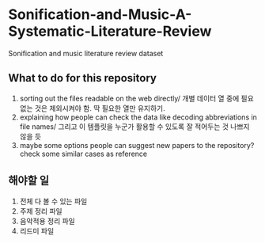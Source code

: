 # Sonification-and-Music-A-Systematic-Literature-Review
Sonification and music literature review dataset

## What to do for this repository 
1. sorting out the files readable on the web directly/ 개별 데이터 열 중에 필요 없는 것은 제외시켜야 함. 딱 필요한 열만 유지하기. 
2. explaining how people can check the data like decoding abbreviations in file names/ 그리고 이 템플릿을 누군가 활용할 수 있도록 잘 적어두는 것 나쁘지 않을 듯
3. maybe some options people can suggest new papers to the repository? check some similar cases as reference

## 해야할 일

1. 전체 다 볼 수 있는 파일
2. 주제 정리 파일
3. 음악적용 정리 파일
4. 리드미 파일
